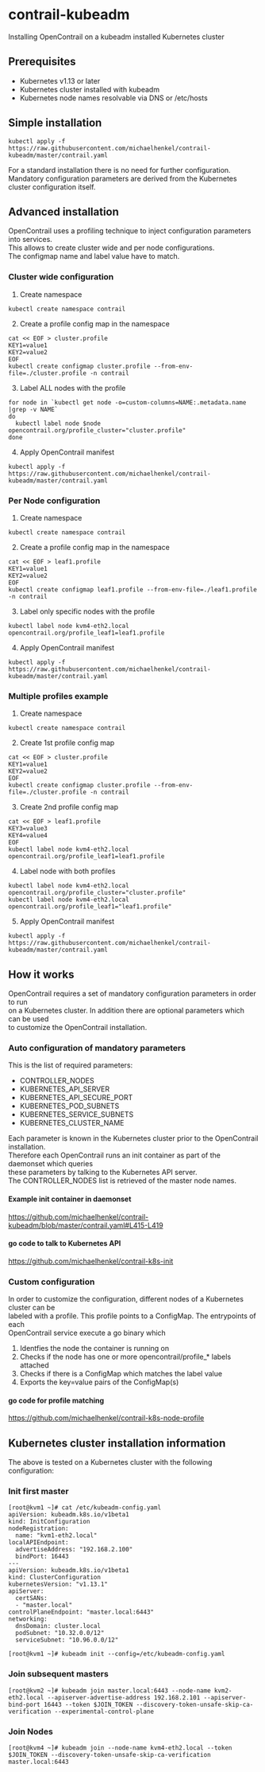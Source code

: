 # contrail-kubeadm
Installing OpenContrail on a kubeadm installed Kubernetes cluster    
## Prerequisites
- Kubernetes v1.13 or later
- Kubernetes cluster installed with kubeadm
- Kubernetes node names resolvable via DNS or /etc/hosts
## Simple installation 
```
kubectl apply -f https://raw.githubusercontent.com/michaelhenkel/contrail-kubeadm/master/contrail.yaml
```
For a standard installation there is no need for further configuration.    
Mandatory configuration parameters are derived from the Kubernetes cluster configuration itself.    
## Advanced installation
OpenContrail uses a profiling technique to inject configuration parameters into services.    
This allows to create cluster wide and per node configurations.    
The configmap name and label value have to match.    
### Cluster wide configuration
1. Create namespace
```
kubectl create namespace contrail
```
2. Create a profile config map in the namespace
```
cat << EOF > cluster.profile
KEY1=value1
KEY2=value2
EOF
kubectl create configmap cluster.profile --from-env-file=./cluster.profile -n contrail
```
3. Label ALL nodes with the profile
```
for node in `kubectl get node -o=custom-columns=NAME:.metadata.name |grep -v NAME`
do
  kubectl label node $node opencontrail.org/profile_cluster="cluster.profile"
done
```
4. Apply OpenContrail manifest
```
kubectl apply -f https://raw.githubusercontent.com/michaelhenkel/contrail-kubeadm/master/contrail.yaml
```
### Per Node configuration
1. Create namespace
```
kubectl create namespace contrail
```
2. Create a profile config map in the namespace
```
cat << EOF > leaf1.profile
KEY1=value1
KEY2=value2
EOF
kubectl create configmap leaf1.profile --from-env-file=./leaf1.profile -n contrail
```
3. Label only specific nodes with the profile
```
kubectl label node kvm4-eth2.local opencontrail.org/profile_leaf1=leaf1.profile
```
4. Apply OpenContrail manifest
```
kubectl apply -f https://raw.githubusercontent.com/michaelhenkel/contrail-kubeadm/master/contrail.yaml
```
### Multiple profiles example
1. Create namespace
```
kubectl create namespace contrail
```
2. Create 1st profile config map
```
cat << EOF > cluster.profile
KEY1=value1
KEY2=value2
EOF
kubectl create configmap cluster.profile --from-env-file=./cluster.profile -n contrail
```
3. Create 2nd profile config map
```
cat << EOF > leaf1.profile
KEY3=value3
KEY4=value4
EOF
kubectl label node kvm4-eth2.local opencontrail.org/profile_leaf1=leaf1.profile
```
4. Label node with both profiles
```
kubectl label node kvm4-eth2.local opencontrail.org/profile_cluster="cluster.profile"
kubectl label node kvm4-eth2.local opencontrail.org/profile_leaf1="leaf1.profile"
```
5. Apply OpenContrail manifest
```
kubectl apply -f https://raw.githubusercontent.com/michaelhenkel/contrail-kubeadm/master/contrail.yaml
```
## How it works
OpenContrail requires a set of mandatory configuration parameters in order to run    
on a Kubernetes cluster. In addition there are optional parameters which can be used   
to customize the OpenContrail installation.    
### Auto configuration of mandatory parameters
This is the list of required parameters:    
- CONTROLLER_NODES
- KUBERNETES_API_SERVER
- KUBERNETES_API_SECURE_PORT
- KUBERNETES_POD_SUBNETS
- KUBERNETES_SERVICE_SUBNETS
- KUBERNETES_CLUSTER_NAME

Each parameter is known in the Kubernetes cluster prior to the OpenContrail installation.    
Therefore each OpenContrail runs an init container as part of the daemonset which queries    
these parameters by talking to the Kubernetes API server.    
The CONTROLLER_NODES list is retrieved of the master node names.    

#### Example init container in daemonset
https://github.com/michaelhenkel/contrail-kubeadm/blob/master/contrail.yaml#L415-L419    

#### go code to talk to Kubernetes API
https://github.com/michaelhenkel/contrail-k8s-init    

### Custom configuration
In order to customize the configuration, different nodes of a Kubernetes cluster can be    
labeled with a profile. This profile points to a ConfigMap. The entrypoints of each    
OpenContrail service execute a go binary which    
1. Identfies the node the container is running on
2. Checks if the node has one or more opencontrail/profile_* labels attached
3. Checks if there is a ConfigMap which matches the label value
4. Exports the key=value pairs of the ConfigMap(s)

#### go code for profile matching
https://github.com/michaelhenkel/contrail-k8s-node-profile    

## Kubernetes cluster installation information
The above is tested on a Kubernetes cluster with the following configuration:    
### Init first master
```
[root@kvm1 ~]# cat /etc/kubeadm-config.yaml
apiVersion: kubeadm.k8s.io/v1beta1
kind: InitConfiguration
nodeRegistration:
  name: "kvm1-eth2.local"
localAPIEndpoint:
  advertiseAddress: "192.168.2.100"
  bindPort: 16443
---
apiVersion: kubeadm.k8s.io/v1beta1
kind: ClusterConfiguration
kubernetesVersion: "v1.13.1"
apiServer:
  certSANs:
  - "master.local"
controlPlaneEndpoint: "master.local:6443"
networking:
  dnsDomain: cluster.local
  podSubnet: "10.32.0.0/12"
  serviceSubnet: "10.96.0.0/12"

[root@kvm1 ~]# kubeadm init --config=/etc/kubeadm-config.yaml
```
### Join subsequent masters
```
[root@kvm2 ~]# kubeadm join master.local:6443 --node-name kvm2-eth2.local --apiserver-advertise-address 192.168.2.101 --apiserver-bind-port 16443 --token $JOIN_TOKEN --discovery-token-unsafe-skip-ca-verification --experimental-control-plane
```
### Join Nodes
```
[root@kvm4 ~]# kubeadm join --node-name kvm4-eth2.local --token $JOIN_TOKEN --discovery-token-unsafe-skip-ca-verification master.local:6443
```
